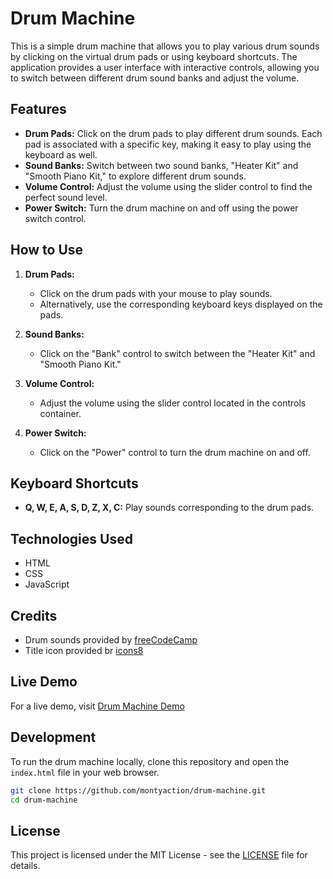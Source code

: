 # Drum Machine

This is a simple drum machine that allows you to play various drum sounds by clicking on the virtual drum pads or using keyboard shortcuts. The application provides a user interface with interactive controls, allowing you to switch between different drum sound banks and adjust the volume.

## Features

- **Drum Pads:** Click on the drum pads to play different drum sounds. Each pad is associated with a specific key, making it easy to play using the keyboard as well.
- **Sound Banks:** Switch between two sound banks, "Heater Kit" and "Smooth Piano Kit," to explore different drum sounds.
- **Volume Control:** Adjust the volume using the slider control to find the perfect sound level.
- **Power Switch:** Turn the drum machine on and off using the power switch control.

## How to Use

1. **Drum Pads:**
   - Click on the drum pads with your mouse to play sounds.
   - Alternatively, use the corresponding keyboard keys displayed on the pads.

2. **Sound Banks:**
   - Click on the "Bank" control to switch between the "Heater Kit" and "Smooth Piano Kit."

3. **Volume Control:**
   - Adjust the volume using the slider control located in the controls container.

4. **Power Switch:**
   - Click on the "Power" control to turn the drum machine on and off.

## Keyboard Shortcuts

- **Q, W, E, A, S, D, Z, X, C:** Play sounds corresponding to the drum pads.

## Technologies Used

- HTML
- CSS
- JavaScript

## Credits

- Drum sounds provided by [freeCodeCamp](https://www.freecodecamp.org/)
- Title icon provided br [icons8](https://icons8.com/)

## Live Demo

For a live demo, visit [Drum Machine Demo](https://stellar-queijadas-84d244.netlify.app/)

## Development

To run the drum machine locally, clone this repository and open the `index.html` file in your web browser.

```bash
git clone https://github.com/montyaction/drum-machine.git
cd drum-machine
````

## License

This project is licensed under the MIT License - see the [LICENSE]() file for details.